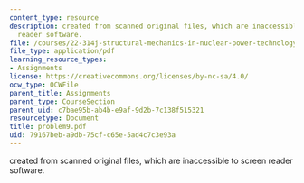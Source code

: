 ```yaml
---
content_type: resource
description: created from scanned original files, which are inaccessible to screen
  reader software.
file: /courses/22-314j-structural-mechanics-in-nuclear-power-technology-fall-2006/79167beba9db75cfc65e5ad4c7c3e93a_problem9.pdf
file_type: application/pdf
learning_resource_types:
- Assignments
license: https://creativecommons.org/licenses/by-nc-sa/4.0/
ocw_type: OCWFile
parent_title: Assignments
parent_type: CourseSection
parent_uid: c7bae95b-ab4b-e9af-9d2b-7c138f515321
resourcetype: Document
title: problem9.pdf
uid: 79167beb-a9db-75cf-c65e-5ad4c7c3e93a
---
```

created from scanned original files, which are inaccessible to screen reader software.